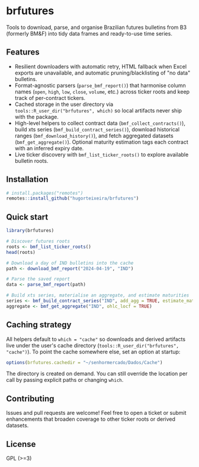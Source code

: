 # brfutures

Tools to download, parse, and organise Brazilian futures bulletins from B3 (formerly BM&F) into tidy data frames and ready-to-use time series.

## Features

- Resilient downloaders with automatic retry, HTML fallback when Excel exports are unavailable, and automatic pruning/blacklisting of "no data" bulletins.
- Format-agnostic parsers (`parse_bmf_report()`) that harmonise column names (`open`, `high`, `low`, `close`, `volume`, etc.) across ticker roots and keep track of per-contract tickers.
- Cached storage in the user directory via `tools::R_user_dir("brfutures", which)` so local artifacts never ship with the package.
- High-level helpers to collect contract data (`bmf_collect_contracts()`), build xts series (`bmf_build_contract_series()`), download historical ranges (`bmf_download_history()`), and fetch aggregated datasets (`bmf_get_aggregate()`). Optional maturity estimation tags each contract with an inferred expiry date.
- Live ticker discovery with `bmf_list_ticker_roots()` to explore available bulletin roots.

## Installation

```r
# install.packages("remotes")
remotes::install_github("hugorteixeira/brfutures")
```

## Quick start

```r
library(brfutures)

# Discover futures roots
roots <- bmf_list_ticker_roots()
head(roots)

# Download a day of IND bulletins into the cache
path <- download_bmf_report("2024-04-19", "IND")

# Parse the saved report
data <- parse_bmf_report(path)

# Build xts series, materialise an aggregate, and estimate maturities
series <- bmf_build_contract_series("IND", add_agg = TRUE, estimate_maturity = TRUE)
aggregate <- bmf_get_aggregate("IND", ohlc_locf = TRUE)
```

## Caching strategy

All helpers default to `which = "cache"` so downloads and derived artifacts live under the user's cache directory (`tools::R_user_dir("brfutures", "cache")`). To point the cache somewhere else, set an option at startup:

```r
options(brfutures.cachedir = "~/senhormercado/Dados/Cache")
```

The directory is created on demand. You can still override the location per call by passing explicit paths or changing `which`.

## Contributing

Issues and pull requests are welcome! Feel free to open a ticket or submit enhancements that broaden coverage to other ticker roots or derived datasets.

## License

GPL (>=3)
